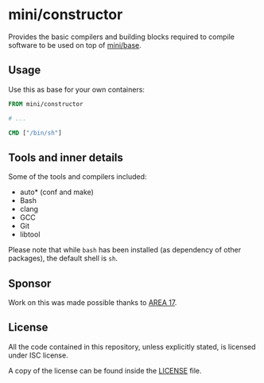 # mini/constructor

Provides the basic compilers and building blocks required to compile
software to be used on top of
[mini/base](https://github.com/mini-containers/base).

## Usage

Use this as base for your own containers:

```dockerfile
FROM mini/constructor

# ...

CMD ["/bin/sh"]
```

## Tools and inner details

Some of the tools and compilers included:

- auto* (conf and make)
- Bash
- clang
- GCC
- Git
- libtool

Please note that while `bash` has been installed (as dependency of other
packages), the default shell is `sh`.

## Sponsor

Work on this was made possible thanks to [AREA 17](http://www.area17.com).

## License

All the code contained in this repository, unless explicitly stated, is
licensed under ISC license.

A copy of the license can be found inside the [LICENSE](LICENSE) file.
